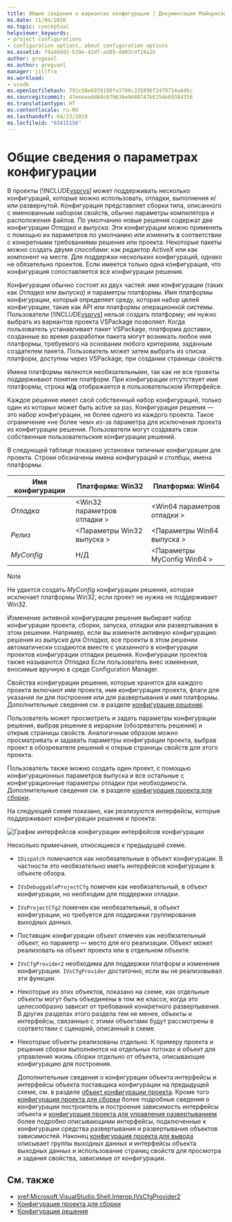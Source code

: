```yaml
---
title: Общие сведения о вариантах конфигурации | Документация Майкрософт
ms.date: 11/04/2016
ms.topic: conceptual
helpviewer_keywords:
- project configurations
- configuration options, about configuration options
ms.assetid: f4ad4dd3-b39e-42df-ad89-d403cdf24a2b
author: gregvanl
ms.author: gregvanl
manager: jillfra
ms.workload:
- vssdk
ms.openlocfilehash: 791c50e6839190fa3700c335896f24f0714a64bc
ms.sourcegitcommit: 47eeeeadd84c879636e9d48747b615de69384356
ms.translationtype: HT
ms.contentlocale: ru-RU
ms.lasthandoff: 04/23/2019
ms.locfileid: "63415156"
---
```

# <a name="configuration-options-overview"></a>Общие сведения о параметрах конфигурации
В проекты [!INCLUDE[vsprvs](../../code-quality/includes/vsprvs_md.md)] может поддерживать несколько конфигураций, которые можно использовать, отладки, выполнения и/или развернутой. Конфигурация представляет сборки типа, описанного с именованным набором свойств, обычно параметры компилятора и расположения файлов. По умолчанию новые решения содержат две конфигурации *Отладка* и *выпуска*. Эти конфигурации можно применять с помощью их параметров по умолчанию или изменить в соответствии с конкретными требованиями решения или проекта. Некоторые пакеты можно создать двумя способами: как редактор ActiveX или как компонент на месте. Для поддержки нескольких конфигураций, однако не обязательно проектов. Если имеется только одна конфигурация, что конфигурация сопоставляется все конфигурации решения.

 Конфигурации обычно состоят из двух частей: имя конфигурации (таких как *Отладка* или *выпуска*) и параметры платформы. Имя платформы конфигурации, который определяет среду, которая набор целей конфигурации, такие как API или платформы операционной системы. Пользователи [!INCLUDE[vsprvs](../../code-quality/includes/vsprvs_md.md)] нельзя создать платформу; им нужно выбрать из вариантов проекта VSPackage позволяет. Когда пользователь устанавливает пакет VSPackage, платформа доставки, созданные во время разработки пакета могут возникать любое имя платформы, требуемого на основании любого критериям, заданным создателем пакета. Пользователь может затем выбрать из списка платформ, доступны через VSPackage, при создании страницы свойств.

 Имена платформы являются необязательными, так как не все проекты поддерживают понятие платформ. При конфигурации отсутствует имя платформы, строка **н/д** отображается в пользовательском Интерфейсе.

 Каждое решение имеет свой собственный набор конфигураций, только один из которых может быть active за раз. Конфигурация решения — это набор конфигурации, не более одного из каждого проекта. Такое ограничение «не более чем» из-за параметра для исключения проекта из конфигурации решения. Пользователи могут создавать свои собственные пользовательские конфигурации решений.

 В следующей таблице показано установки типичные конфигурации для проекта. Строки обозначены имена конфигураций и столбцы, имена платформы.

|Имя конфигурации|Платформа: Win32|Платформа: Win64|
|------------------------|----------------------|----------------------|
|*Отладка*|\<Win32 параметров отладки >|\<Win64 параметров отладки >|
|*Релиз*|\<Параметры Win32 выпуска >|\<Параметры Win64 выпуска >|
|*MyConfig*|Н/Д|\<Параметры MyConfig Win64 >|

> [!NOTE]
> Не удается создать *MyConfig* конфигурации решения, которая исключает платформы Win32, если проект не нужна не поддерживает Win32.

 Изменение активной конфигурации решения выбирает набор конфигурации проекта, сборки, запуска, отладки или развертывания в этом решении. Например, если вы измените активную конфигурацию решения из *выпуска* для *Отладка*, все проекты в этом решении автоматически создаются вместе с указанного в конфигурации проектов конфигурации отладки решения. Конфигурации проектов также называются *Отладка* Если пользователь внес изменения, вносимые вручную в среде Configuration Manager.

 Свойства конфигурации решения, которые хранятся для каждого проекта включают имя проекта, имя конфигурации проекта, флаги для указания ли для построения или для развертывания и имя платформы. Дополнительные сведения см. в разделе [конфигурации решения](../../extensibility/internals/solution-configuration.md).

 Пользователь может просмотреть и задать параметры конфигурации решения, выбрав решение в иерархии (обозреватель решения) и открыв страницы свойств. Аналогичным образом можно просматривать и задавать параметры конфигурации проекта, выбрав проект в обозревателе решений и открыв страницы свойств для этого проекта.

 Пользователь также можно создать один проект, с помощью конфигурационных параметров выпуска и все остальные с конфигурационные параметры отладки при необходимости. Дополнительные сведения см. в разделе [конфигурация проекта для сборки](../../extensibility/internals/project-configuration-for-building.md).

 На следующей схеме показано, как реализуются интерфейсы, которые поддерживают конфигурации решения и проекта:

 ![График интерфейсов конфигурации](../../extensibility/internals/media/vsconfiginterfaces.gif "vsConfigInterfaces") интерфейсов конфигурации

 Несколько примечания, относящиеся к предыдущей схеме.

- `IDispatch` помечается как необязательные в объект конфигурации. В частности это необязательно иметь интерфейсов конфигурации в объекте обзора.

- `IVsDebuggableProjectCfg` помечен как необязательный, в объект конфигурации, но необходим для поддержки отладки.

- `IVsProjectCfg2` помечен как необязательный, в объект конфигурации, но требуется для поддержки группирования выходных данных.

- Поставщик конфигурации объект отмечен как необязательный объект, но параметр — место для его реализации. Объект может реализовать на объект проекта или в отдельном объекте.

- `IVsCfgProvider2` необходима для поддержки платформ и изменения конфигурации. `IVsCfgProvider` достаточно, если вы не реализовывал эти функции.

- Некоторые из этих объектов, показано на схеме, как отдельные объекты могут быть объединены в том же классе, когда это целесообразно зависит от требований конкретного развертывания. В других разделах этого раздела тем не менее, объекты и интерфейсы, связанные с этими объектами будут рассмотрены в соответствии с сценарий, описанный в схеме.

- Некоторые объекты реализованы отдельно. К примеру проекта и решения сборки выполняются на отдельных потоках и объект для управления жизнь сборки отдельно от объекта, описывающие конфигурацию для построения.

  Дополнительные сведения о конфигурации объекта интерфейсы и интерфейсы объекта поставщика конфигурации на предыдущей схеме, см. в разделе [объект конфигурации проекта](../../extensibility/internals/project-configuration-object.md). Кроме того [конфигурация проекта для сборки](../../extensibility/internals/project-configuration-for-building.md) более подробные сведения о конфигурации построитель и построения зависимость интерфейсы объекта и [конфигурация проекта для управления развертыванием](../../extensibility/internals/project-configuration-for-managing-deployment.md) более подробно описывающими интерфейсы, подключенные к конфигурации средства развертывания и развертывания объектов зависимостей. Наконец [конфигурация проекта для вывода](../../extensibility/internals/project-configuration-for-output.md) описывает группы выходных данных и интерфейсы объекта выходных данных и использование страниц свойств для просмотра и задания свойства, зависимые от конфигурации.

## <a name="see-also"></a>См. также
- <xref:Microsoft.VisualStudio.Shell.Interop.IVsCfgProvider2>
- [Конфигурация проекта для сборки](../../extensibility/internals/project-configuration-for-building.md)
- [Конфигурация решения](../../extensibility/internals/solution-configuration.md)